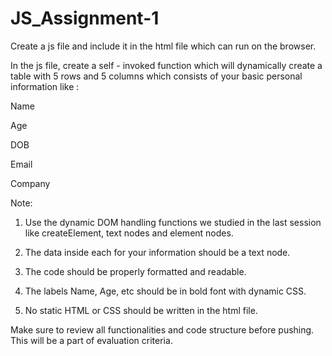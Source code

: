 # JS_Assignment-1
Create a js file and include it in the html file which can run on the browser.

In the js file, create a self - invoked function which will dynamically create a table with 5 rows and 5 columns which consists of your basic personal information like :

 

Name

Age

DOB 

Email

Company

 

Note:

1. Use the dynamic DOM handling functions we studied in the last session like createElement, text nodes and element nodes.

2. The data inside each <td> for your information should be a text node.

3. The code should be properly formatted and readable.

4. The labels Name, Age, etc should be in bold font with dynamic CSS.

5. No static HTML or CSS should be written in the html file.

 

Make sure to review all functionalities and code structure before pushing. This will be a part of evaluation criteria.
